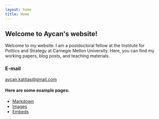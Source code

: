 ```yaml
---
layout: home
title: Home
---
```


## Welcome to Aycan's website! 

Welcome to my website. I am a postdoctoral fellow at the Institute for Politics and Strategy at Carnegie Mellon University. Here, you can find my working papers, blog posts, and teaching materials. 

### E-mail 
aycan.katitas@gmail.com


#### Here are some example pages:

- [Markdown](02-markdown-examples)
- [Images](03-images-examples)
- [Embeds](04-embeds-examples)
